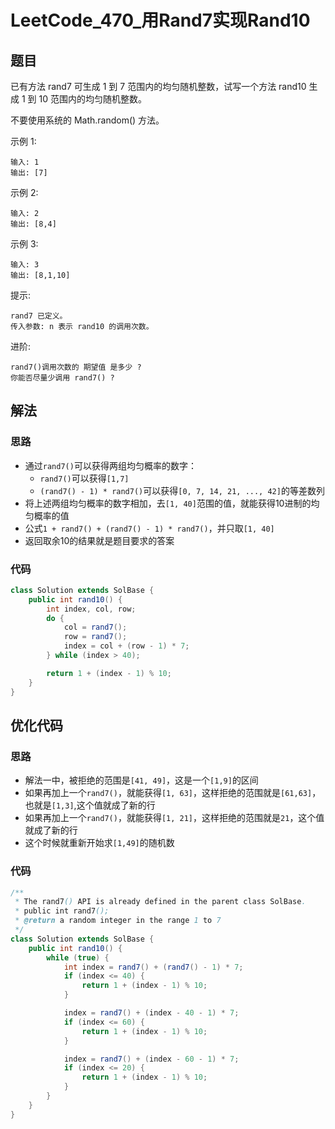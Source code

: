 # LeetCode_470_用Rand7实现Rand10
## 题目
已有方法 rand7 可生成 1 到 7 范围内的均匀随机整数，试写一个方法 rand10 生成 1 到 10 范围内的均匀随机整数。

不要使用系统的 Math.random() 方法。

示例 1:
```
输入: 1
输出: [7]
```
示例 2:
```
输入: 2
输出: [8,4]
```
示例 3:
```
输入: 3
输出: [8,1,10]
```
提示:
```
rand7 已定义。
传入参数: n 表示 rand10 的调用次数。
```
进阶:
```
rand7()调用次数的 期望值 是多少 ?
你能否尽量少调用 rand7() ?
```
## 解法
### 思路
- 通过`rand7()`可以获得两组均匀概率的数字：
    - `rand7()`可以获得`[1,7]`
    - `(rand7() - 1) * rand7()`可以获得`[0, 7, 14, 21, ..., 42]`的等差数列
- 将上述两组均匀概率的数字相加，去`[1, 40]`范围的值，就能获得10进制的均匀概率的值
- 公式`1 + rand7() + (rand7() - 1) * rand7()`，并只取`[1, 40]`
- 返回取余10的结果就是题目要求的答案
### 代码
```java
class Solution extends SolBase {
    public int rand10() {
        int index, col, row;
        do {
            col = rand7();
            row = rand7();
            index = col + (row - 1) * 7;
        } while (index > 40);

        return 1 + (index - 1) % 10;
    }
}
```
## 优化代码
### 思路
- 解法一中，被拒绝的范围是`[41, 49]`，这是一个`[1,9]`的区间
- 如果再加上一个`rand7()`，就能获得`[1, 63]`，这样拒绝的范围就是`[61,63]`，也就是`[1,3]`,这个值就成了新的行
- 如果再加上一个`rand7()`，就能获得`[1, 21]`，这样拒绝的范围就是`21`，这个值就成了新的行
- 这个时候就重新开始求`[1,49]`的随机数
### 代码
```java
/**
 * The rand7() API is already defined in the parent class SolBase.
 * public int rand7();
 * @return a random integer in the range 1 to 7
 */
class Solution extends SolBase {
    public int rand10() {
        while (true) {
            int index = rand7() + (rand7() - 1) * 7;
            if (index <= 40) {
                return 1 + (index - 1) % 10;
            }

            index = rand7() + (index - 40 - 1) * 7;
            if (index <= 60) {
                return 1 + (index - 1) % 10;
            }

            index = rand7() + (index - 60 - 1) * 7;
            if (index <= 20) {
                return 1 + (index - 1) % 10;
            }
        }
    }
}
```